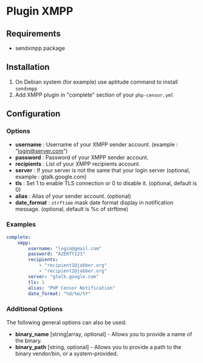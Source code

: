 Plugin XMPP
===========

Requirements
------------

- sendxmpp package 

Installation
------------

1. On Debian system (for example) use aptitude command to install `sendxmpp` 
2. Add XMPP plugin in "complete" section of your `php-censor.yml`

Configuration
-------------

### Options

* **username** : Username of your XMPP sender account. (example : "login@server.com")
* **password** : Password of your XMPP sender account.
* **recipients** : List of your XMPP recipients account.
* **server** : If your server is not the same that your login server (optional, example : gtalk.google.com)
* **tls** : Set 1 to enable TLS connection or 0 to disable it. (optional, default is 0)
* **alias** : Alias of your sender account. (optional)
* **date_format** : `strftime` mask date format display in notification message. (optional, default is %c of strftime) 

### Examples

```yaml
complete:
    xmpp:
        username: "login@gmail.com"
        password: "AZERTY123"
        recipients:
            - "recipient1@jabber.org"
            - "recipient2@jabber.org"    
        server: "gtalk.google.com"
        tls: 1
        alias: "PHP Censor Notification"
        date_format: "%d/%m/%Y"
```

### Additional Options

The following general options can also be used: 

* **binary_name** [string|array, optional] - Allows you to provide a name of the binary.
* **binary_path** [string, optional] - Allows you to provide a path to the binary vendor/bin, or a system-provided.
